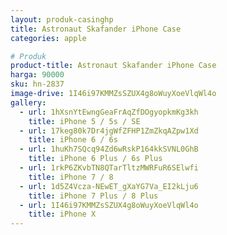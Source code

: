 ```yaml
---
layout: produk-casinghp
title: Astronaut Skafander iPhone Case
categories: apple

# Produk
product-title: Astronaut Skafander iPhone Case
harga: 90000
sku: hn-2837
image-drive: 1I46i97KMMZsSZUX4g8oWuyXoeVlqWl4o
gallery:
  - url: 1hXsnYtEwngGeaFrAqZfDOgyopkmKg3kh
    title: iPhone 5 / 5s / SE
  - url: 17keg80k7Dr4jgWfZFHP1ZmZkqAZpw1Xd
    title: iPhone 6 / 6s
  - url: 1huKh7SQcq94Zd6wRskP164kkSVNL0GhB
    title: iPhone 6 Plus / 6s Plus
  - url: 1rkP6ZKvbTN8QTarTltzMWRFuR6SElwfi
    title: iPhone 7 / 8
  - url: 1d5Z4Vcza-NEwET_gXaYG7Va_EI2kLju6
    title: iPhone 7 Plus / 8 Plus
  - url: 1I46i97KMMZsSZUX4g8oWuyXoeVlqWl4o
    title: iPhone X
---
```

